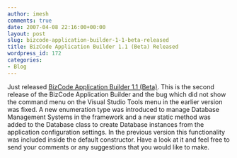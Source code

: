 ```yaml
---
author: imesh
comments: true
date: 2007-04-08 22:16:00+00:00
layout: post
slug: bizcode-application-builder-1-1-beta-released
title: BizCode Application Builder 1.1 (Beta) Released
wordpress_id: 172
categories:
- Blog
---
```


Just released [BizCode Application Builder 1.1 (Beta)](http://www.bizcodeframework.net/cs/files/folders/application_builder/entry35.aspx). This is the second release of the BizCode Application Builder and the bug which did not show the command menu on the Visual Studio Tools menu in the earlier version was fixed. A new enumeration type was introduced to manage Database Management Systems in the framework and a new static method was added to the Database class to create Database instances from the application configuration settings. In the previous version this functionality was included inside the default constructor. Have a look at it and feel free to send your comments or any suggestions that you would like to make.
